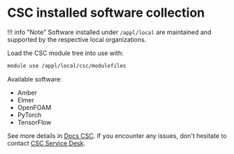 # CSC installed software collection

!!! info "Note"
    Software installed under `/appl/local` are maintained and supported
    by the respective local organizations.

Load the CSC module tree into use with:

```bash
module use /appl/local/csc/modulefiles
```

Available software:

* Amber
* Elmer
* OpenFOAM
* PyTorch
* TensorFlow

See more details in [Docs CSC](https://docs.csc.fi/apps/by_system/#lumi).
If you encounter any issues, don't hesitate to contact [CSC Service
Desk](https://docs.csc.fi/support/contact/).
